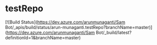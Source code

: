 # testRepo
[![Build Status](https://dev.azure.com/arunmunaganti/Sam Bot/_apis/build/status/arun-munaganti.testRepo?branchName=master)](https://dev.azure.com/arunmunaganti/Sam Bot/_build/latest?definitionId=1&branchName=master)
